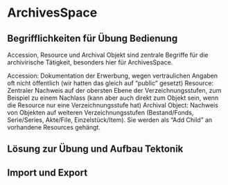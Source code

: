 <h1>ArchivesSpace</h1>

<h2>Begrifflichkeiten für Übung Bedienung</h2>
Accession, Resource und Archival Objekt sind zentrale Begriffe für die archivirische Tätigkeit, besonders hier für ArchivesSpace.

Accession: Dokumentation der Erwerbung, wegen vertraulichen Angaben oft nicht öffentlich (wir hatten das gleich auf “public” gesetzt)
Resource: Zentraler Nachweis auf der obersten Ebene der Verzeichnungsstufen, zum Beispiel zu einem Nachlass (kann aber auch direkt zum Objekt sein, wenn die Resource nur eine Verzeichnungsstufe hat)
Archival Object: Nachweis von Objekten auf weiteren Verzeichnungsstufen (Bestand/Fonds, Serie/Series, Akte/File, Einzelstück/Item). Sie werden als “Add Child” an vorhandene Resources gehängt.

<h2> Lösung zur Übung und Aufbau Tektonik</h2>

<h2>Import und Export</h2>


